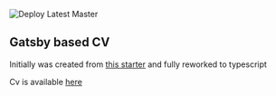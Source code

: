 ![Deploy Latest Master](https://github.com/EugeneDraitsev/cv/workflows/Deploy%20Latest%20Master/badge.svg)

## Gatsby based CV

Initially was created from [this starter](https://www.gatsbyjs.org/starters/santosfrancisco/gatsby-starter-cv/) and fully reworked to typescript

Cv is available [here](http://eugene-draitsev.sugre.sh)
